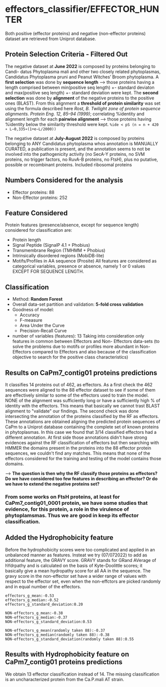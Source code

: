 # effectors_classifier/EFFECTOR_HUNTER

Both positive (effector proteins) and negative (non-effector proteins) dataset are
retrieved from Uniprot database.

## Protein Selection Criteria - Filtered Out
The negative dataset at **June 2022** is composed by proteins belonging to Candi-
datus Phytoplasma mali and other two closely related phytoplasmas, Candidatus
Phytoplasma pruni and Peanut Witches’ Broom phytoplasma.
A **first selection** was done by **sequence length** –> those proteins having a length
comprised between min(positive seq length) +- standard deviaton and max(positive
seq length) +- standard deviation were kept.
The **second selection** was done by **alignment** of the negative proteins to the
positive ones (BLAST). From this alignment a **threshold of protein similarity** was
set using the formula described here _Rost, B. Twilight zone of protein sequence
alignments. Protein Eng. 12, 85–94 (1999)_; correlating %identity and alignment
length for each **pairwise alignment** –> those proteins having %identity below the
similarity threshold were kept.
`%ide < pS (n = n + 420 ∗ L−0,335∗(1+e−L/2000))`

The negative dataset at **July-August 2022** is composed by proteins belonging to ANY Candidatus phytoplasma whos annotation is MANUALLY CURATED, a publication is present, and the annotation seems to not be involved into the pathogenicity activity (no SecA-Y proteins, no SVM proteins, no trigger factors, no RuvA-B proteins, no FtsH), plus no putative, possible or recombinant proteins. 
Included ribosomal proteins

## Numbers Considered for the analysis
- Effector proteins: 88
- Non-Effector proteins: 252

## Feature Considered
Protein features (presence/absence, except for sequence length) considered for
classification are:
 - Protein length
- Signal Peptide (SignalP 4.1 + Phobius)
- Transmembrane Region (TMHMM + Phobius)
-  Intrinsically disordered regions (MobiDB-lite)
- Motifs/Profiles in AA sequence (Prosite)
All features are considered as categorical variables, presence or absence, namely 1
or 0 values EXCEPT FOR SEQUENCE LENGTH.

## Classification
- Method: **Random Forest**
- Overall data-set partition and validation: **5-fold cross validation**
- Goodness of model:
  - Accuracy
  - F-measure
  - Area Under the Curve
  - Precision-Recall Curve
- number of variables (features): 13
Taking into consideration only features in common between Effectors and Non-
Effectors data-sets (to solve the problems due to motifs or profiles more abundant
in Non-Effectors compared to Effectors and also because of the classification objective to search for the positive class characteristics)

## Results on CaPm7_contig01 proteins predictions
It classifies 14 proteins out of 462, as effectors.
As a first check the 462 sequences were aligned to the 88 effector dataset to see if some of them are effectively similar to some of the effectors used to train the model. NONE of the alignment was sufficiently long or have a sufficiently high % of identity with the effectors. This means that basically we cannot trast BLAST alignment to "validate" our findings. 
The second check was done intersecting the annotation of the proteins classified by the RF as effectors. These annotations are obtained aligning the predicted protein sequences of CaPm to a Uniprot database containing the complete set of known proteins in phytoplasmas. In this case we found that 3/14 classified effectors had a different annotation. At first side those annotations didn't have strong evidences against the RF classification of effectors but then searching with HMMER the domains present in the proteins into the 88 effector protein sequences, we couldn't find any matches. This means that none of the effectors considered for the training and testing of the model contains those domains. 

--> **The question is then why the RF classify those proteins as effectors? Do we have considered too few features in describing an effector? Or do we have to extend the negative proteins set?** 
### From some works on FtsH proteins, at least for CaPm7_contig01_0001 protein, we have some studies that evidence, for this protein, a role in the virulence of phytoplamsmas. Thus we are good in keep its effector classification. 

## Added the Hydrophobicity feature
Before the hydrophobicity scores were too complicated and applied in an unbalanced manner as features. Insteat we try (07/072022) to add as additional feature, the GRAVY score. GRAVY stands for GRand AVerage of hYdrpathy and is calculated on the basis of Kyte-Doolittle scores; it basically give a mean hydropathy score for all AA in the sequence. 
The gravy score in the non-effector set have a wider range of values with respect to the effector set, even when the non-effctors are picked randomly and in equal number of the effectors. 
```
effectors_g_mean:-0.53
effectors_g_median:-0.52
effectors_g_standard_deviation:0.20

NON-effectors_g_mean:-0.38
NON-effectors_g_median:-0.37
NON-effectors_g_standard_deviation:0.53

NON-effectors_g_mean(randomly taken 88):-0.37
NON-effectors_g_median(randomly taken 88):-0.38
NON-effectors_g_standard_deviation(randomly taken 88):0.55
```

## Results with Hydrophobicity feature on CaPm7_contig01 proteins predictions
We obtain 13 effector classification instead of 14. The missing classification is an uncharacterized protein from the Ca.P.mali AT strain. 
